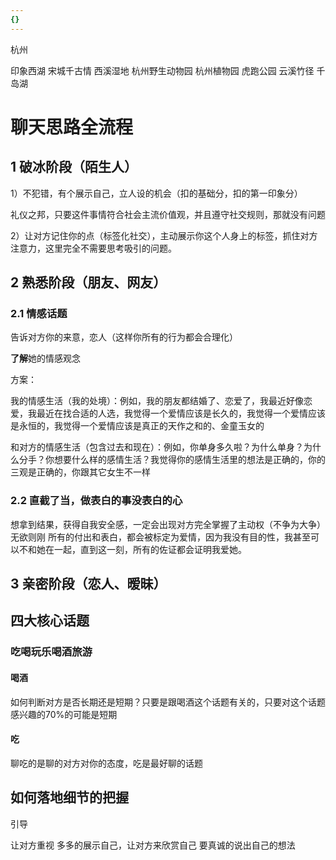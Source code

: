 ```yaml
---
{}
---
```



杭州

印象西湖
宋城千古情
西溪湿地
杭州野生动物园
杭州植物园
虎跑公园
云溪竹径
千岛湖

# 聊天思路全流程

## 1 破冰阶段（陌生人）

1）不犯错，有个展示自己，立人设的机会（扣的基础分，扣的第一印象分）

礼仪之邦，只要这件事情符合社会主流价值观，并且遵守社交规则，那就没有问题

2）让对方记住你的点（标签化社交），主动展示你这个人身上的标签，抓住对方注意力，这里完全不需要思考吸引的问题。


## 2 熟悉阶段（朋友、网友）

### 2.1 情感话题

告诉对方你的来意，恋人（这样你所有的行为都会合理化）

**了解**她的情感观念

方案：

我的情感生活（我的处境）：例如，我的朋友都结婚了、恋爱了，我最近好像恋爱，我最近在找合适的人选，我觉得一个爱情应该是长久的，我觉得一个爱情应该是永恒的，我觉得一个爱情应该是真正的天作之和的、金童玉女的

和对方的情感生活（包含过去和现在）：例如，你单身多久啦？为什么单身？为什么分手？你想要什么样的感情生活？我觉得你的感情生活里的想法是正确的，你的三观是正确的，你跟其它女生不一样

### 2.2 直截了当，做表白的事没表白的心

想拿到结果，获得自我安全感，一定会出现对方完全掌握了主动权（不争为大争）
无欲则刚
所有的付出和表白，都会被标定为爱情，因为我没有目的性，我甚至可以不和她在一起，直到这一刻，所有的佐证都会证明我爱她。


## 3 亲密阶段（恋人、暧昧）

## 四大核心话题

### 吃喝玩乐喝酒旅游

#### 喝酒

如何判断对方是否长期还是短期？只要是跟喝酒这个话题有关的，只要对这个话题感兴趣的70%的可能是短期

#### 吃

聊吃的是聊的对方对你的态度，吃是最好聊的话题

## 如何落地细节的把握

引导

让对方重视
多多的展示自己，让对方来欣赏自己
要真诚的说出自己的想法